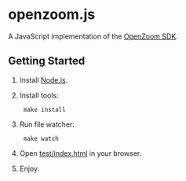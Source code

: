 # openzoom.js

A JavaScript implementation of the [OpenZoom SDK][].

## Getting Started

1. Install [Node.js][].
2. Install tools:

        make install

3. Run file watcher:

        make watch

4. Open [test/index.html](test/index.html) in your browser.
5. Enjoy.


[CoffeeScript]: http://jashkenas.github.com/coffee-script/
[Node.js]: http://nodejs.org/
[OpenZoom SDK]: https://github.com/openzoom/sdk/
